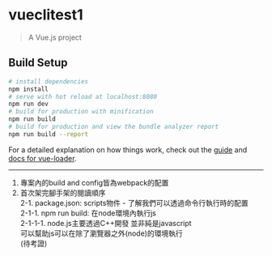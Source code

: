 # vueclitest1
> A Vue.js project
## Build Setup
``` bash
# install dependencies
npm install
# serve with hot reload at localhost:8080
npm run dev
# build for production with minification
npm run build
# build for production and view the bundle analyzer report
npm run build --report
```
For a detailed explanation on how things work, check out the [guide](http://vuejs-templates.github.io/webpack/) and [docs for vue-loader](http://vuejs.github.io/vue-loader).


---------------------------
1. 專案內的build and config皆為webpack的配置<br/>
2. 首次架完腳手架的閱讀順序<br/>
    2-1. package.json: scripts物件 - 了解我們可以透過命令行執行時的配置<br/>
        2-1-1. npm run build: 在node環境內執行js<br/>
            2-1-1-1. node.js主要透過C++開發 並非純是javascript <br/>
                        可以幫助js可以在除了瀏覽器之外(node)的環境執行<br/>
                       (待考證) <br/>
